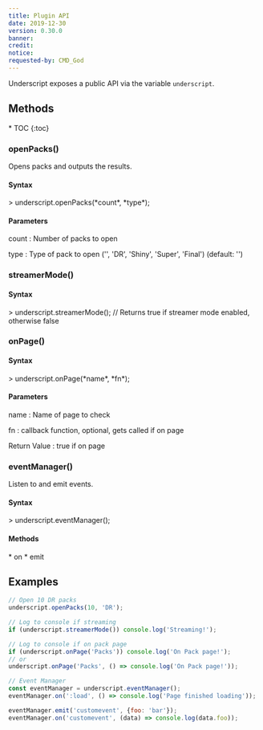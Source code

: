 ```yaml
---
title: Plugin API
date: 2019-12-30
version: 0.30.0
banner: 
credit: 
notice: 
requested-by: CMD_God
---
```

Underscript exposes a public API via the variable `underscript`. 

<h2 class="no_toc">Methods</h2>
* TOC
{:toc}

### openPacks()
Opens packs and outputs the results.
<h4 class="no_toc">Syntax</h4>
> underscript.openPacks(*count*, *type*);

<h4 class="no_toc">Parameters</h4>
count
: Number of packs to open

type
: Type of pack to open ('', 'DR', 'Shiny', 'Super', 'Final') (default: '')

### streamerMode()
<h4 class="no_toc">Syntax</h4>
> underscript.streamerMode(); // Returns true if streamer mode enabled, otherwise false

### onPage()
<h4 class="no_toc">Syntax</h4>
> underscript.onPage(*name*, *fn*);

<h4 class="no_toc">Parameters</h4>
name
: Name of page to check

fn
: callback function, optional, gets called if on page

Return Value
: true if on page

### eventManager()
Listen to and emit events.
<h4 class="no_toc">Syntax</h4>
> underscript.eventManager();

<h4 class="no_toc">Methods</h4>
* on
* emit

## Examples
```javascript
// Open 10 DR packs
underscript.openPacks(10, 'DR');

// Log to console if streaming
if (underscript.streamerMode()) console.log('Streaming!');

// Log to console if on pack page
if (underscript.onPage('Packs')) console.log('On Pack page!');
// or
underscript.onPage('Packs', () => console.log('On Pack page!'));

// Event Manager
const eventManager = underscript.eventManager();
eventManager.on(':load', () => console.log('Page finished loading'));

eventManager.emit('customevent', {foo: 'bar'});
eventManager.on('customevent', (data) => console.log(data.foo));
```
